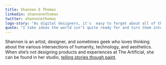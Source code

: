 ```yaml
---
title: Shannon E Thomas
linkedin: shannonethomas
twitter: shannonethomas
logo-story: "As digital designers, it's  easy to forget about all of the great things that we can do with our hands—sketching, painting, folding paper, etc. It's important that we always push our work on the screen by starting our process off of the screen. Staying true to this mantra, my logo is a digital representation of the hand lettering that fills my many notebooks."
quote: "I take ideas the world isn’t quite ready for and turn them into products people can’t imagine living without."
---
```


Shannon is an artist, designer, and sometimes geek who loves thinking about the various intersections of humanity, technology, and aesthetics. When she’s not designing products and experiences at The Artificial, she can be found in her studio, [telling stories though paint](http://www.shannonethomas.com).
